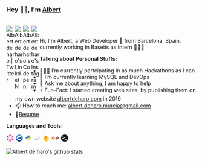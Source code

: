 ### Hey 👋🏽, I'm [Albert](https://www.albertdeharo.com)

<br/>


<a href="https://twitter.com/AlbertdeHaro">
<img align="left" alt="Albert de haro | Twitter" width="22px" src="https://cdn.jsdelivr.net/npm/simple-icons@v3/icons/twitter.svg" />
</a>
<a href="https://www.linkedin.com/in/sanket-patil-b4134362/">
<img align="left" alt="Albert de haro's LinkdeIN" width="22px" src="https://cdn.jsdelivr.net/npm/simple-icons@v3/icons/linkedin.svg" />
</a>
<a href="https://codepen.io/albertdeharo">
<img align="left" alt="Albert de haro's Codepen" width="22px" src="https://cdn.jsdelivr.net/npm/simple-icons@v3/icons/codepen.svg" />
</a>
<a href="https://www.instagram.com/titodeharo/">
<img align="left" alt="Albert de haro's Instagram" width="22px" src="https://cdn.jsdelivr.net/npm/simple-icons@v3/icons/instagram.svg" />
</a>


<br />

Hi, I'm Albert, a Web Developer 🚀 from Barcelona, Spain, currently working in Basetis as Intern 👨🏽‍💻 


**Talking about Personal Stuffs:**

- 👨🏽‍💻 I’m currently partcipating in as much Hackathons as I can
- 🌱 I’m currently learning MySQL and DevOps
- 💬 Ask me about anything, I am happy to help
- ⚡️ Fun-Fact: I started creating web sites, by publishing them on my own website [albertdeharo.com](https://www.albertdeharo.com/) in 2019
- 📫 How to reach me: albert.deharo.murcia@gmail.com
- 📝[Resume](https://www.albertdeharo.com)

**Languages and Tools:**

<code><img height="20" src="https://raw.githubusercontent.com/github/explore/5c058a388828bb5fde0bcafd4bc867b5bb3f26f3/topics/graphql/graphql.png"></code>
<code><img height="20" src="https://raw.githubusercontent.com/github/explore/80688e429a7d4ef2fca1e82350fe8e3517d3494d/topics/cpp/cpp.png"></code>
<code><img height="20" src="https://raw.githubusercontent.com/github/explore/80688e429a7d4ef2fca1e82350fe8e3517d3494d/topics/python/python.png"></code>
<code><img height="20" src="https://raw.githubusercontent.com/github/explore/80688e429a7d4ef2fca1e82350fe8e3517d3494d/topics/mysql/mysql.png"></code>
<code><img height="20" src="https://raw.githubusercontent.com/github/explore/80688e429a7d4ef2fca1e82350fe8e3517d3494d/topics/firebase/firebase.png"></code>
<code><img height="20" src="https://raw.githubusercontent.com/github/explore/80688e429a7d4ef2fca1e82350fe8e3517d3494d/topics/git/git.png"></code>
<code><img height="20" src="https://raw.githubusercontent.com/github/explore/80688e429a7d4ef2fca1e82350fe8e3517d3494d/topics/terminal/terminal.png"></code>

![Albert de haro's github stats](https://github-readme-stats.vercel.app/api?username=Albertdeharo&show_icons=true&hide_border=true)
